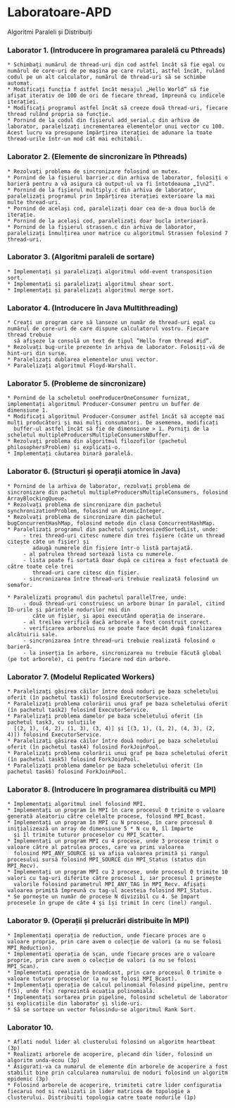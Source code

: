 # Laboratoare-APD
Algoritmi Paraleli și Distribuiți

### Laborator 1. (Introducere în programarea paralelă cu Pthreads)

    * Schimbați numărul de thread-uri din cod astfel încât să fie egal cu numărul de core-uri de pe mașina pe care rulați, astfel încât, rulând codul pe un alt calculator, numărul de thread-uri să se schimbe automat.
    * Modificați funcția f astfel încât mesajul „Hello World” să fie afișat iterativ de 100 de ori de fiecare thread, împreună cu indicele iterației.
    * Modificați programul astfel încât să creeze două thread-uri, fiecare thread rulând propria sa funcție. 
    * Pornind de la codul din fișierul add_serial.c din arhiva de laborator, paralelizați incrementarea elementelor unui vector cu 100. Acest lucru va presupune împărțirea iterației de adunare la toate thread-urile într-un mod cât mai echitabil.
    
### Laborator 2. (Elemente de sincronizare în Pthreads)
  
    * Rezolvați problema de sincronizare folosind un mutex.
    * Pornind de la fișierul barrier.c din arhiva de laborator, folosiți o barieră pentru a vă asigura că output-ul va fi întotdeauna „1\n2”.
    * Pornind de la fișierul multiply.c din arhiva de laborator, paralelizați programul prin împărțirea iterației exterioare la mai multe thread-uri. 
    * Pornind de același cod, paralelizați doar cea de-a doua buclă de iterație.
    * Pornind de la același cod, paralelizați doar bucla interioară.
    * Pornind de la fișierul strassen.c din arhiva de laborator, paralelizați înmulțirea unor matrice cu algoritmul Strassen folosind 7 thread-uri.

### Laborator 3. (Algoritmi paraleli de sortare)
   
    * Implementați și paralelizați algoritmul odd-event transposition sort.
    * Implementați și paralelizați algoritmul shear sort.
    * Implementați și paralelizați algoritmul merge sort.
    
### Laborator 4. (Introducere în Java Multithreading)

    * Creați un program care să lanseze un număr de thread-uri egal cu numărul de core-uri de care dispune calculatorul vostru. Fiecare thread trebuie 
      să afișeze la consolă un text de tipul ”Hello from thread #id”.
    * Rezolvați bug-urile prezente în arhiva de laborator. Folosiți-vă de hint-uri din surse.
    * Paralelizați dublarea elementelor unui vector.
    * Paralelizați algoritmul Floyd-Warshall.

### Laborator 5. (Probleme de sincronizare)

    * Pornind de la scheletul oneProducerOneConsumer furnizat, implementați algoritmul Producer-Consumer pentru un buffer de dimensiune 1.
    * Modificați algoritmul Producer-Consumer astfel încât să accepte mai mulți producători și mai mulți consumatori. De asemenea, modificați
      buffer-ul astfel încât să fie de dimensiune > 1. Porniți de la scheletul multipleProducersMultipleConsumersNBuffer.
    * Rezolvați problema din algoritmul filozofilor (pachetul philosophersProblem) și explicați-o.
    * Implementați căutarea binară paralelă.
    
### Laborator 6. (Structuri și operații atomice în Java)
     
    * Pornind de la arhiva de laborator, rezolvați problema de sincronizare din pachetul multipleProducersMultipleConsumers, folosind ArrayBlockingQueue.
    * Rezolvați problema de sincronizare din pachetul synchronizationProblem, folosind un AtomicInteger.
    * Rezolvați problema de sincronizare din pachetul bugConcurrentHashMap, folosind metode din clasa ConcurrentHashMap.
    * Paralelizați programul din pachetul synchronizedSortedList, unde:
         - trei thread-uri citesc numere din trei fișiere (câte un thread citește câte un fișier) și 
            adaugă numerele din fișiere într-o listă partajată.
         - al patrulea thread sortează lista cu numerele.
         - lista poate fi sortată doar după ce citirea a fost efectuată de către toate cele trei 
            thread-uri care citesc din fișier.
         - sincronizarea între thread-uri trebuie realizată folosind un semafor. 
            
    * Paralelizați programul din pachetul parallelTree, unde:
         - două thread-uri construiesc un arbore binar în paralel, citind ID-urile și părintele nodurilor noi din 
            câte un fișier, și apoi executând operația de inserare.
         - al treilea verifică dacă arborele a fost construit corect.
         - verificarea arborelui nu se poate face decât după finalizarea alcătuirii sale.
         - sincronizarea între thread-uri trebuie realizată folosind o barieră.
         - la inserția în arbore, sincronizarea nu trebuie făcută global (pe tot arborele), ci pentru fiecare nod din arbore.
         
### Laborator 7. (Modelul Replicated Workers)

    * Paralelizați găsirea căilor între două noduri pe baza scheletului oferit (în pachetul task1) folosind ExecutorService.
    * Paralelizați problema colorării unui graf pe baza scheletului oferit (în pachetul task2) folosind ExecutorService.
    * Paralelizați problema damelor pe baza scheletului oferit (în pachetul task3, cu soluțiile 
      [(2, 1), (4, 2), (1, 3), (3, 4)] și [(3, 1), (1, 2), (4, 3), (2, 4)]) folosind ExecutorService.
    * Paralelizați găsirea căilor între două noduri pe baza scheletului oferit (în pachetul task4) folosind ForkJoinPool.
    * Paralelizați problema colorării unui graf pe baza scheletului oferit (în pachetul task5) folosind ForkJoinPool.
    * Paralelizați problema damelor pe baza scheletului oferit (în pachetul task6) folosind ForkJoinPool.
    
### Laborator 8. (Introducere în programarea distribuită cu MPI)

    * Implementați algoritmul inel folosind MPI.
    * Implementați un program în MPI în care procesul 0 trimite o valoare generată aleatoriu către celelalte procese, folosind MPI_Bcast.
    * Implementați un program în MPI cu N procese, în care procesul 0 inițializează un array de dimensiune 5 * N cu 0, îl împarte 
      și îl trimite tuturor proceselor cu MPI_Scatter.
    * Implementați un program MPI cu 4 procese, unde 3 procese trimit o valoare către al patrulea proces, care va primi valoarea 
      folosind MPI_ANY_SOURCE și va afișa valoarea primită și rangul procesului sursă folosind MPI_SOURCE din MPI_Status (status din MPI_Recv).
    * Implementați un program MPI cu 2 procese, unde procesul 0 trimite 10 valori cu tag-uri diferite către procesul 1, iar procesul 1 primește 
      valorile folosind parametrul MPI_ANY_TAG în MPI_Recv. Afișați valoarea primită împreună cu tag-ul acesteia folosind MPI_Status.
    * Se pornește un număr de procese N divizibil cu 4. Se împart procesele în grupe de câte 4 și își trimit în cerc (inel) rangul.
    
### Laborator 9. (Operații și prelucrări distribuite în MPI)

    * Implementați operația de reduction, unde fiecare proces are o valoare proprie, prin care avem o colecție de valori (a nu se folosi MPI_Reduction).
    * Implementați operația de scan, unde fiecare proces are o valoare proprie, prin care avem o colecție de valori (a nu se folosi MPI_Scan).
    * Implementați operația de broadcast, prin care procesul 0 trimite o valoare tuturor proceselor (a nu se folosi MPI_Bcast).
    * Implementați operația de calcul polinomial folosind pipeline, pentru f(5), unde f(x) reprezintă ecuația polinomială.
    * Implementați sortarea prin pipeline, folosind scheletul de laborator și explicațiile din laborator și slide-uri.
    * Să se sorteze un vector folosindu-se algoritmul Rank Sort.
### Laborator 10.  
	* Aflati nodul lider al clusterului folosind un algoritm heartbeat (3p)
	* Realizati arborele de acoperire, plecand din lider, folosind un algoritm unda-ecou (3p)
	* Asigurati-va ca numarul de elemente din arborele de acoperire a fost stabilit bine prin calcularea numarului de noduri folosind un algoritm epidemic (3p)
	* Folosind arborele de acoperire, trimiteti catre lider configuratia fiecarui nod si realizati in lider matricea de topologie a clusterului. Distribuiti topologia catre toate nodurile (1p)